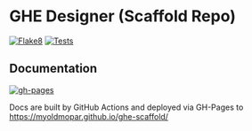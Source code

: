 # GHE Designer (Scaffold Repo)
[![Flake8](https://github.com/Myoldmopar/ghe-scaffold/actions/workflows/flake8.yml/badge.svg)](https://github.com/Myoldmopar/ghe-scaffold/actions/workflows/flake8.yml)
[![Tests](https://github.com/Myoldmopar/ghe-scaffold/actions/workflows/test.yml/badge.svg)](https://github.com/Myoldmopar/ghe-scaffold/actions/workflows/test.yml)

## Documentation

[![gh-pages](https://github.com/Myoldmopar/ghe-scaffold/actions/workflows/pages/pages-build-deployment/badge.svg?branch=gh-pages)](https://github.com/Myoldmopar/ghe-scaffold/actions/workflows/pages/pages-build-deployment)

Docs are built by GitHub Actions and deployed via GH-Pages to https://myoldmopar.github.io/ghe-scaffold/